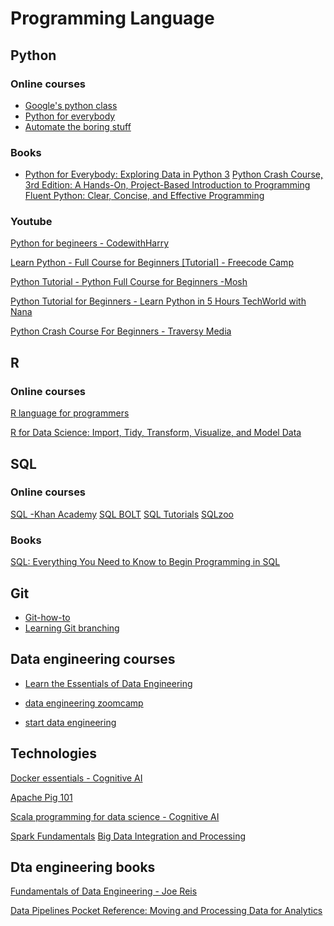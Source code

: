 # Programming Language

## Python
### Online courses
- [Google's python class](https://developers.google.com/edu/python)
- [Python for everybody](https://www.py4e.com/)
- [Automate the boring stuff](https://automatetheboringstuff.com/)

### Books
- [Python for Everybody: Exploring Data in Python 3](https://www.amazon.co.uk/Python-Everybody-Exploring-Data-ebook/dp/B01IA5VIFM)
[Python Crash Course, 3rd Edition: A Hands-On, Project-Based Introduction to Programming](https://www.amazon.co.uk/Python-Crash-Course-Eric-Matthes-ebook/dp/B09WJX22TV)
[Fluent Python: Clear, Concise, and Effective Programming](https://www.amazon.co.uk/Fluent-Python-Concise-Effective-Programming/dp/1492056359/)

### Youtube
[Python for begineers - CodewithHarry](https://www.youtube.com/playlist?list=PLu0W_9lII9agwh1XjRt242xIpHhPT2llg)

[Learn Python - Full Course for Beginners [Tutorial] - Freecode Camp](https://www.youtube.com/watch?v=rfscVS0vtbw)

[Python Tutorial - Python Full Course for Beginners -Mosh](https://www.youtube.com/watch?v=_uQrJ0TkZlc)

[Python Tutorial for Beginners - Learn Python in 5 Hours TechWorld with Nana](https://www.youtube.com/watch?v=t8pPdKYpowI)

[Python Crash Course For Beginners - Traversy Media
](https://www.youtube.com/watch?v=JJmcL1N2KQs)

## R
### Online courses
[R language for programmers](https://www.johndcook.com/blog/r_language_for_programmers/)

[R for Data Science: Import, Tidy, Transform, Visualize, and Model Data](https://r4ds.hadley.nz/)

## SQL
### Online courses
[SQL -Khan Academy](https://www.khanacademy.org/computing/computer-programming/sql)
[SQL BOLT](https://sqlbolt.com/)
[SQL Tutorials](https://www.sqltutorial.org/)
[SQLzoo](https://sqlzoo.net/wiki/SQL_Tutorial)

### Books
[SQL: Everything You Need to Know to Begin Programming in SQL](https://www.amazon.co.uk/dp/1712962493)

## Git
 - [Git-how-to](https://githowto.com/)
 - [Learning Git branching](https://learngitbranching.js.org/)

 ## Data engineering courses

- [Learn the Essentials of Data Engineering](https://www.freecodecamp.org/news/learn-the-essentials-of-data-engineering/)

- [data engineering zoomcamp](https://github.com/DataTalksClub/data-engineering-zoomcamp/tree/main)

- [start data engineering](https://www.startdataengineering.com/)



## Technologies
[Docker essentials - Cognitive AI](https://cognitiveclass.ai/courses/docker-essentials/)

[Apache Pig 101](https://cognitiveclass.ai/courses/introduction-to-pig/)

[Scala programming for data science - Cognitive AI](https://cognitiveclass.ai/learn/scala/)

[ Spark Fundamentals](https://cognitiveclass.ai/learn/spark/)
[Big Data Integration and Processing](https://www.coursera.org/learn/big-data-integration-processing)

## Dta engineering books
[Fundamentals of Data Engineering - Joe Reis](https://www.amazon.co.uk/Fundamentals-Data-Engineering-Robust-Systems/dp/1098108302)

[Data Pipelines Pocket Reference: Moving and Processing Data for Analytics](https://www.amazon.co.uk/Data-Pipelines-Pocket-Reference-Processing/dp/1492087831/)
